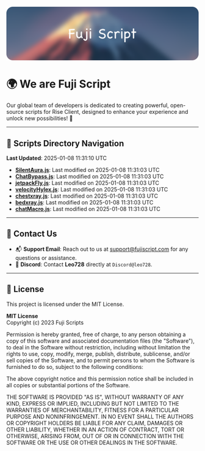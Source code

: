 ![Banner](.github/b.webp)

# 🌍 **We are Fuji Script**

Our global team of developers is dedicated to creating powerful, open-source scripts for Rise Client, designed to enhance your experience and unlock new possibilities! 🌟

---
<!-- SCRIPTS_NAVIGATION_START -->
## 📂 **Scripts Directory Navigation**

**Last Updated**: 2025-01-08 11:31:10 UTC

- **[SilentAura.js](scripts/SilentAura.js)**: Last modified on 2025-01-08 11:31:03 UTC
- **[ChatBypass.js](scripts/ChatBypass.js)**: Last modified on 2025-01-08 11:31:03 UTC
- **[jetpackFly.js](scripts/jetpackFly.js)**: Last modified on 2025-01-08 11:31:03 UTC
- **[velocityHylex.js](scripts/velocityHylex.js)**: Last modified on 2025-01-08 11:31:03 UTC
- **[chestxray.js](scripts/chestxray.js)**: Last modified on 2025-01-08 11:31:03 UTC
- **[bedxray.js](scripts/bedxray.js)**: Last modified on 2025-01-08 11:31:03 UTC
- **[chatMacro.js](scripts/chatMacro.js)**: Last modified on 2025-01-08 11:31:03 UTC

<!-- SCRIPTS_NAVIGATION_END -->

---

## 💬 **Contact Us**  
- 📬 **Support Email**: Reach out to us at [support@fujiscript.com](mailto:support@fujiscript.com) for any questions or assistance.  
- 💬 **Discord**: Contact **Leo728** directly at `Discord@leo728`.

---

## 📜 **License**

This project is licensed under the MIT License.  

**MIT License**  
Copyright (c) 2023 Fuji Scripts  

Permission is hereby granted, free of charge, to any person obtaining a copy of this software and associated documentation files (the "Software"), to deal in the Software without restriction, including without limitation the rights to use, copy, modify, merge, publish, distribute, sublicense, and/or sell copies of the Software, and to permit persons to whom the Software is furnished to do so, subject to the following conditions:  

The above copyright notice and this permission notice shall be included in all copies or substantial portions of the Software.  

THE SOFTWARE IS PROVIDED "AS IS", WITHOUT WARRANTY OF ANY KIND, EXPRESS OR IMPLIED, INCLUDING BUT NOT LIMITED TO THE WARRANTIES OF MERCHANTABILITY, FITNESS FOR A PARTICULAR PURPOSE AND NONINFRINGEMENT. IN NO EVENT SHALL THE AUTHORS OR COPYRIGHT HOLDERS BE LIABLE FOR ANY CLAIM, DAMAGES OR OTHER LIABILITY, WHETHER IN AN ACTION OF CONTRACT, TORT OR OTHERWISE, ARISING FROM, OUT OF OR IN CONNECTION WITH THE SOFTWARE OR THE USE OR OTHER DEALINGS IN THE SOFTWARE.  
